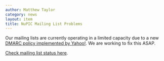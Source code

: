 ```yaml
---
author: Matthew Taylor
category: news
layout: item
title: NuPIC Mailing List Problems
---
```


Our mailing lists are currently operating in a limited capacity due to a new
[DMARC policy implemented by Yahoo!](http://www.pcworld.com/article/2141120/yahoo-email-antispoofing-policy-breaks-mailing-lists.html). 
We are working to fix this ASAP.

[Check mailing list status here](https://github.com/numenta/nupic/wiki/Mailing-List-Status).
